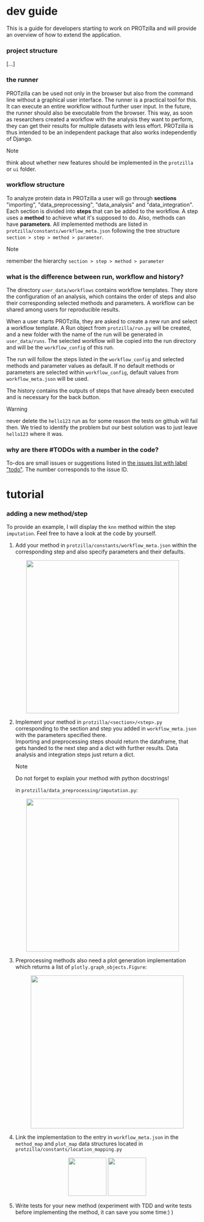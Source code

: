 
# dev guide
This is a guide for developers starting to work on PROTzilla and will provide an overview of how to extend the application.

### project structure
[...]

### the runner
PROTzilla can be used not only in the browser but also from the command line without a graphical user interface. The runner is a practical tool for this. 
It can execute an entire workflow without further user input. In the future, the runner should also be executable from the browser. 
This way, as soon as researchers created a workflow with the analysis they want to perform, they can get their results for multiple datasets with less effort.
PROTzilla is thus intended to be an independent package that also works independently of Django. 
> [!NOTE]
> think about whether new features should be implemented in the `protzilla` or `ui` folder.

### workflow structure
To analyze protein data in PROTzilla a user will go through **sections** "importing", "data_preprocessing", "data_analysis" and "data_integration". 
Each section is divided into **steps** that can be added to the workflow. A step uses a **method** to achieve what it's supposed to do.
Also, methods can have **parameters**.
All implemented methods are listed in `protzilla/constants/workflow_meta.json` following the tree structure `section > step > method > parameter`.

> [!NOTE]
> remember the hierarchy `section > step > method > parameter`



### what is the difference between run, workflow and history?
The directory `user_data/workflows` contains workflow templates. 
They store the configuration of an analysis, which contains the order of steps and also their corresponding selected methods and parameters.
A workflow can be shared among users for reproducible results. 

When a user starts PROTzilla, they are asked to create a new run and select a workflow template.
A Run object from `protzilla/run.py` will be created, and a new folder with the name of the run will be generated in `user_data/runs`.
The selected workflow will be copied into the run directory and will be the `workflow_config` of this run.

The run will follow the steps listed in the `workflow_config` and selected methods and parameter values as default. 
If no default methods or parameters are selected within `workflow_config`, default values from `workflow_meta.json` will be used.

The history contains the outputs of steps that have already been executed and is necessary for the back button.

> [!WARNING]
> never delete the `hello123` run as for some reason the tests on github will fail then. We tried to identify the problem but our best solution was to just leave `hello123` where it was.

### why are there #TODOs with a number in the code?
To-dos are small issues or suggestions listed in [the issues list with label "todo"](https://github.com/cschlaffner/PROTzilla2/issues?q=is%3Aissue+is%3Aopen+label%3Atodo).
The number corresponds to the issue ID. 

# tutorial

### adding a new method/step
To provide an example, I will display the `knn` method within the step `imputation`. Feel free to have a look at the code by yourself.
1. Add your method in `protzilla/constants/workflow_meta.json` within the corresponding step and also specify parameters and their defaults.
 <p align="center"><img src="https://github.com/cschlaffner/PROTzilla2/assets/44113112/50cbd068-bdeb-4073-ae18-7edaf77df96b" width="400"></p>
 
2. Implement your method in `protzilla/<section>/<step>.py` corresponding to the section and step you added in `workflow_meta.json` with the parameters specified there.<br>
   Importing and preprocessing steps should return the dataframe, that gets handed to the next step and a dict with further results. Data analysis and integration steps just return a dict.<br>
   > [!NOTE]
   >    Do not forget to explain your method with python docstrings!
   
   in `protzilla/data_preprocessing/imputation.py`:
 <p align="center"><img src="https://github.com/cschlaffner/PROTzilla2/assets/44113112/7a57a27a-4ac6-4629-981e-e196ab3e6e32" width="400"></p>

3. Preprocessing methods also need a plot generation implementation which returns a list of `plotly.graph_objects.Figure`:
    <p align="center"><img src="https://github.com/cschlaffner/PROTzilla2/assets/44113112/5b8927d4-97e7-4b0b-b679-a2ee05c577f4" width="400"></p>
4. Link the implementation to the entry in `workflow_meta.json` in the `method_map` and `plot_map` data structures located in `protzilla/constants/location_mapping.py`
      <p align="center"><img src="https://github.com/cschlaffner/PROTzilla2/assets/44113112/1b4f7349-27a1-4c1c-946d-f9f21b778665" height="100">
      <img src="https://github.com/cschlaffner/PROTzilla2/assets/44113112/ec623847-82f6-49d2-b17f-e44e73b46224" height="100"></p>
5. Write tests for your new method (experiment with TDD and write tests before implementing the method, it can save you some time:) )

